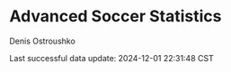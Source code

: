 # Advanced Soccer Statistics
Denis Ostroushko

<!-- gfm -->

Last successful data update: 2024-12-01 22:31:48 CST
